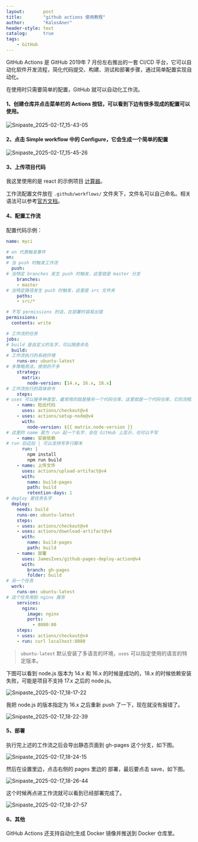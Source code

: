 ```yaml
---
layout:       post
title:        "github actions 使用教程"
author:       "KalosAner"
header-style: text
catalog:      true
tags:
    - GitHub
---
```




GitHub Actions 是 GitHub 2019年 7 月份左右推出的一套 CI/CD 平台，它可以自动化软件开发流程，简化代码提交、构建、测试和部署步骤，通过简单配置实现自动化。

在使用时只需要简单的配置，GitHub 就可以自动化工作流。

#### 1、创建仓库并点击菜单栏的 Actions 按钮，可以看到下边有很多现成的配置可以使用。

![Snipaste_2025-02-17_15-43-05](\img\in-post\Snipaste_2025-02-17_15-43-05.png)

#### 2、点击 Simple workflow 中的 Configure，它会生成一个简单的配置

![Snipaste_2025-02-17_15-45-26](\img\in-post\Snipaste_2025-02-17_15-45-26.png)

#### 3、上传项目代码

我这里使用的是 react 的示例项目 [计算器](https://github.com/KalosAner/KalosAner.github.io/blob/master/resource/example/calculator-master.zip)。

工作流配置文件放在 `.github/workflows/` 文件夹下，文件名可以自己命名。相关语法可以参考[官方文档](https://docs.github.com/en/actions/writing-workflows/workflow-syntax-for-github-actions)。

#### 4、配置工作流

配置代码示例：

```yaml
name: myci

# on 代表触发事件
on:
# 当 push 时触发工作流
  push:
# 当特定 branches 发生 push 时触发，这里就是 master 分支
    branches:
    - master
# 当特定路径发生 push 时触发，这里是 src 文件夹
    paths:
    - src/*

# 不写 permissions 的话，在部署时容易出错
permissions:
  contents: write

# 工作流的任务
jobs:
# build 是自定义的名字，可以随意命名
  build:
# 工作流执行的系统环境
    runs-on: ubuntu-latest
# 多策略用法，使用的不多
    strategy:
      matrix:
        node-version: [14.x, 16.x, 18.x]
# 工作流执行的具体命令
    steps:
# uses 可以接多种类型，最常用的就是接另一个代码仓库，这里就是一个代码仓库，它的流程就是下载我仓库的代码
    - name: 检出代码
      uses: actions/checkout@v4
    - uses: actions/setup-node@v4
      with:
        node-version: ${{ matrix.node-version }}
# 这里的 name 是为 run 起一个名字，会在 GitHub 上显示，也可以不写
    - name: 安装依赖
# run 后边加 | 可以支持写多行脚本
      run: |
        npm install
        npm run build
    - name: 上传文件
      uses: actions/upload-artifact@v4
      with: 
        name: build-pages
        path: build
        retention-days: 1
# deploy 是任务名字
  deploy:
    needs: build
    runs-on: ubuntu-latest
    steps:
    - uses: actions/checkout@v4
    - uses: actions/download-artifact@v4
      with:
        name: build-pages
        path: build
    - name: 部署
      uses: JamesIves/github-pages-deploy-action@v4
      with:
        branch: gh-pages
        folder: build
# 另一个任务
  work:
    runs-on: ubuntu-latest
# 这个任务用到 nginx 服务
    services:
      nginx:
        image: nginx
        ports:
          - 8080:80
    steps:
    - uses: actions/checkout@v4
    - run: curl localhost:8080
```

> `ubuntu-latest` 默认安装了多语言的环境，`uses` 可以指定使用的语言的特定版本。

下图可以看到 node.js 版本为 14.x 和 16.x 的时候是成功的，18.x 的时候依赖安装失败，可能是项目不支持 17.x 之后的 node.js。

![Snipaste_2025-02-17_18-17-22](\img\in-post\Snipaste_2025-02-17_18-17-22.png)

我把 node.js 的版本指定为 16.x 之后重新 push 了一下，现在就没有报错了。

![Snipaste_2025-02-17_18-22-39](\img\in-post\Snipaste_2025-02-17_18-22-39.png)

#### 5、部署

执行完上述的工作流之后会导出静态页面到 gh-pages 这个分支，如下图。

![Snipaste_2025-02-17_18-24-15](\img\in-post\Snipaste_2025-02-17_18-24-15.png)

然后在设置里边，点击右侧的 pages 里边的 部署，最后要点击 save，如下图。

![Snipaste_2025-02-17_18-26-44](\img\in-post\Snipaste_2025-02-17_18-26-44.png)

这个时候再点进工作流就可以看到已经部署完成了。

![Snipaste_2025-02-17_18-27-57](\img\in-post\Snipaste_2025-02-17_18-27-57.png)

#### 6、其他

GitHub Actions 还支持自动化生成 Docker 镜像并推送到 Docker 仓库里。
